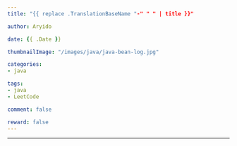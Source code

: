 ```yaml
---
title: "{{ replace .TranslationBaseName "-" " " | title }}"

author: Aryido

date: {{ .Date }}

thumbnailImage: "/images/java/java-bean-log.jpg"

categories:
- java

tags:
- java
- LeetCode

comment: false

reward: false
---
```

<!--BODY-->

<!--more-->

---